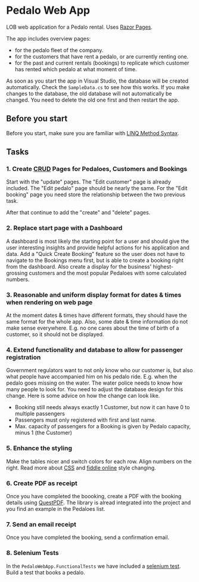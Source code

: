 # Pedalo Web App

LOB web application for a Pedalo rental. Uses [Razor Pages](https://docs.microsoft.com/en-us/aspnet/core/tutorials/razor-pages/?view=aspnetcore-3.1).

The app includes overview pages:

- for the pedalo fleet of the company.
- for the customers that have rent a pedalo, or are currently renting one.
- for the past and current rentals (bookings) to replicate which customer has rented which pedalo at what moment of time.

As soon as you start the app in Visual Studio, the database will be created automatically. Check the `SampleData.cs` to see how this works. If you make changes to the database, the old database will not automatically be changed. You need to delete the old one first and then restart the app.

## Before you start

Before you start, make sure you are familiar with [LINQ Method Syntax](https://www.tutorialsteacher.com/linq/linq-method-syntax).

## Tasks

### 1. Create [CRUD](https://en.wikipedia.org/wiki/Create,_read,_update_and_delete) Pages for Pedaloes, Customers and Bookings

Start with the "update" pages. The "Edit customer" page is already included. The "Edit pedalo" page should be nearly the same. For the "Edit booking" page you need store the relationship between the two previous task.

After that continue to add the "create" and "delete" pages.
  
### 2. Replace start page with a Dashboard 

A dashboard is most likely the starting point for a user and should give the user interesting insights and provide helpful actions for his application and data. Add a "Quick Create Booking" feature so the user does not have to navigate to the Bookings menu first, but is able to create a booking right from the dashboard. Also create a display for the business' highest-grossing customers and the most popular Pedaloes with some calculated numbers.

### 3. Reasonable and uniform display format for dates & times when rendering on web page

At the moment dates & times have different formats, they should have the same format for the whole app. Also, some date & time information do not make sense everywhere. E.g. no one cares about the time of birth of a customer, so it should not be displayed.

### 4. Extend functionality and database to allow for passenger registration

Government regulators want to not only know who our customer is, but also what people have accompanied him on his pedalo ride. E.g. when the pedalo goes missing on the water. The water police needs to know how many people to look for. You need to adjust the database design for this change. Here is some advice on how the change can look like.

- Booking still needs always exactly 1 Customer, but now it can have 0 to multiple passengers
- Passengers must only registered with first and last name. 
- Max. capacity of passengers for a Booking is given by Pedalo capacity, minus 1 (the Customer)

### 5. Enhance the styling

Make the tables nicer and switch colors for each row. Align numbers on the right. Read more about [CSS](https://www.w3schools.com/Css/) and [fiddle online](https://jsfiddle.net/vintharas/ybt6k2dw/) style changing.

### 6. Create PDF as receipt

Once you have completed the boooking, create a PDF with the booking details using [QuestPDF](https://www.questpdf.com/). The library is alread integrated into the project and you find an example in the Pedaloes list.

### 7. Send an email receipt

Once you have completed the booking, send a confirmation email.

### 8. Selenium Tests

In the `PedaloWebApp.FunctionalTests` we have included a [selenium test](https://www.selenium.dev/documentation/webdriver/). Build a test that books a pedalo.
